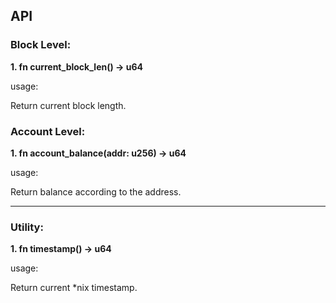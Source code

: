 ## API

### Block Level:
**1. fn current_block_len() -> u64**

usage:

Return current block length. 

### Account Level:
**1. fn account_balance(addr: u256) -> u64**

usage:

Return balance according to the address. 

---------------------

### Utility:
**1. fn timestamp() -> u64**

usage:

Return current *nix timestamp.
